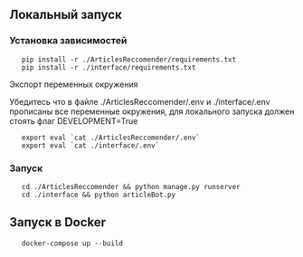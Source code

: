 ## Локальный запуск

### Установка зависимостей

```
   pip install -r ./ArticlesReccomender/requirements.txt
   pip install -r ./interface/requirements.txt
```

Экспорт переменных окружения

Убедитесь что в файле ./ArticlesReccomender/.env и ./interface/.env прописаны все переменные окружения,
для локального запуска должен стоять флаг DEVELOPMENT=True

```
   export eval `cat ./ArticlesReccomender/.env`
   export eval `cat ./interface/.env`
```

### Запуск

```
   cd ./ArticlesReccomender && python manage.py runserver
   cd ./interface && python articleBot.py
```

## Запуск в Docker

```
   docker-compose up --build
```